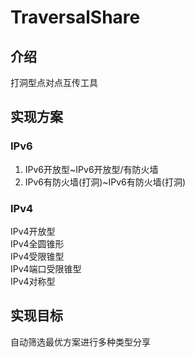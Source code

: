 # TraversalShare
## 介绍
打洞型点对点互传工具
## 实现方案
### IPv6
1. IPv6开放型~IPv6开放型/有防火墙  
2. IPv6有防火墙(打洞)~IPv6有防火墙(打洞)
### IPv4
IPv4开放型  
IPv4全圆锥形  
IPv4受限锥型  
IPv4端口受限锥型  
IPv4对称型
## 实现目标
自动筛选最优方案进行多种类型分享
